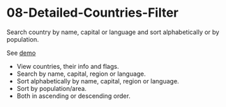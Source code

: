 # 08-Detailed-Countries-Filter
Search country by name, capital or language and sort alphabetically or by population.

See [demo](
https://antonijak.github.io/08-Detailed-Countries-Filter/)

* View countries, their info and flags. 
* Search by name, capital, region or language. 
* Sort alphabetically by name, capital, region or language. 
* Sort by population/area. 
* Both in ascending or descending order.
